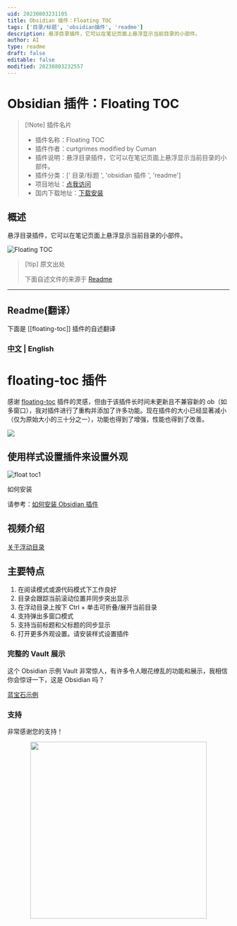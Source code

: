 ```yaml
---
uid: 20230803231105
title: Obsidian 插件：Floating TOC
tags: ['目录/标题', 'obsidian插件', 'readme']
description: 悬浮目录插件，它可以在笔记页面上悬浮显示当前目录的小部件。
author: AI
type: readme
draft: false
editable: false
modified: 20230803232557
---
```


# Obsidian 插件：Floating TOC

> [!Note] 插件名片
> - 插件名称：Floating TOC
> - 插件作者：curtgrimes modified by Cuman
> - 插件说明：悬浮目录插件，它可以在笔记页面上悬浮显示当前目录的小部件。
> - 插件分类：[' 目录/标题 ', 'obsidian 插件 ', 'readme']
> - 项目地址：[点我访问](https://github.com/cumany/obsidian-floating-toc-plugin)
> - 国内下载地址：[下载安装](https://pkmer.cn/products/plugin/pluginMarket/?floating-toc)

## 概述

悬浮目录插件，它可以在笔记页面上悬浮显示当前目录的小部件。

![Floating TOC](https://cdn.pkmer.cn/covers/floating-toc.png!pkmer)

> [!tip] 原文出处
>
>下面自述文件的来源于 [Readme](https://ghproxy.net/https://raw.githubusercontent.com/PKM-er/obsidian-floating-toc-plugin/master/README.md)
>

---

## Readme(翻译）

下面是 [[floating-toc]] 插件的自述翻译

### [中文](./README-zh_cn.md) | English

# floating-toc 插件

感谢 [floating-toc](https://github.com/curtgrimes/obsidian-floating-toc-plugin) 插件的灵感，但由于该插件长时间未更新且不兼容新的 ob（如多窗口），我对插件进行了重构并添加了许多功能。现在插件的大小已经显著减小（仅为原始大小的三十分之一），功能也得到了增强，性能也得到了改善。

![](https://ghproxy.com/https://raw.githubusercontent.com/cumany/cumany/main/pic/202209171712621.gif)

## 使用样式设置插件来设置外观

![float toc1](https://user-images.githubusercontent.com/42957010/195370659-d77a7c31-1711-42b3-80fc-3b9a06eb9b0c.gif)

如何安装

请参考：[如何安装 Obsidian 插件](https://forum.obsidian.md/t/plugins-mini-faq/7737)

## 视频介绍

[关于浮动目录](https://www.bilibili.com/video/BV1Ze4y1C7Yw/)

## 主要特点

1. 在阅读模式或源代码模式下工作良好
2. 目录会跟踪当前滚动位置并同步突出显示
3. 在浮动目录上按下 Ctrl + 单击可折叠/展开当前目录
4. 支持弹出多窗口模式
5. 支持当前标题和父标题的同步显示
6. 打开更多外观设置。请安装样式设置插件

### 完整的 Vault 展示

这个 Obsidian 示例 Vault 非常惊人，有许多令人眼花缭乱的功能和展示，我相信你会惊讶一下，这是 Obsidian 吗？

[蓝宝石示例](https://github.com/cumany/Blue-topaz-examples)

### 支持

非常感谢您的支持！

<div align="center">
<img src="https://ghproxy.com/https://raw.githubusercontent.com/cumany/cumany/main/pic/202209192228895.png" width="400px">
</div>


<div align="center">
</div>



